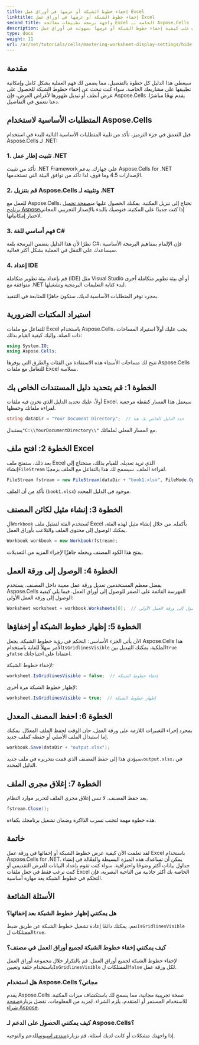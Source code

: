 ```yaml
---
title: إخفاء خطوط الشبكة أو عرضها في أوراق عمل Excel
linktitle: إخفاء خطوط الشبكة أو عرضها في أوراق عمل Excel
second_title: واجهة برمجة تطبيقات معالجة Excel الخاصة بـ Aspose.Cells .NET
description: تعرف على كيفية إخفاء خطوط الشبكة أو عرضها بسهولة في أوراق عمل Excel باستخدام Aspose.Cells for .NET. يغطي هذا البرنامج التعليمي الشامل تعليمات خطوة بخطوة.
type: docs
weight: 11
url: /ar/net/tutorials/cells/mastering-worksheet-display-settings/hide-display-gridlines/
---
```

## مقدمة

سيغطي هذا الدليل كل خطوة بالتفصيل، مما يضمن لك فهم العملية بشكل كامل وإمكانية تطبيقها على مشاريعك الخاصة. سواء كنت تبحث عن إخفاء خطوط الشبكة للحصول على عرض أنظف أو تبديل ظهورها لأغراض العرض، فإن Aspose.Cells يقدم نهجًا مباشرًا. دعنا نتعمق في التفاصيل.

## المتطلبات الأساسية لاستخدام Aspose.Cells

قبل التعمق في جزء الترميز، تأكد من تلبية المتطلبات الأساسية التالية للبدء في استخدام Aspose.Cells لـ .NET:

### 1. تثبيت إطار عمل .NET
تأكد من تثبيت .NET Framework على جهازك. يدعم Aspose.Cells for .NET الإصدارات 4.5 وما فوق، لذا تأكد من توافق البيئة التي تستخدمها.

### 2. قم بتنزيل Aspose.Cells وتثبيته لـ .NET
للعمل مع Aspose.Cells، تحتاج إلى تنزيل المكتبة. يمكنك الحصول عليها من[صفحة تحميل برنامج Aspose](https://releases.aspose.com/cells/net/)إذا كنت جديدًا على المكتبة، فنوصيك بالبدء بالإصدار التجريبي المجاني لاختبار إمكانياتها.

### 3. فهم أساسي للغة C#
نظرًا لأن هذا الدليل يتضمن البرمجة بلغة C#، فإن الإلمام بمفاهيم البرمجة الأساسية سيساعدك على التنقل في العملية بشكل أكثر فعالية.

### 4. إعداد IDE
قم بإعداد بيئة تطوير متكاملة (IDE) مثل Visual Studio أو أي بيئة تطوير متكاملة أخرى متوافقة مع .NET لبدء كتابة التعليمات البرمجية وتشغيلها.

بمجرد توفر المتطلبات الأساسية لديك، ستكون جاهزًا للمتابعة في التنفيذ.

## استيراد المكتبات الضرورية

للتفاعل مع ملفات Excel باستخدام Aspose.Cells، يجب عليك أولاً استيراد المساحات ذات الصلة. وإليك كيفية القيام بذلك:

```csharp
using System.IO;
using Aspose.Cells;
```

تتيح لك مساحات الأسماء هذه الاستفادة من الفئات والطرق التي يوفرها Aspose.Cells للتعامل مع ملفات Excel بسلاسة.

## الخطوة 1: قم بتحديد دليل المستندات الخاص بك

أولاً، عليك تحديد الدليل الذي تخزن فيه ملفات Excel. سيعمل هذا المسار كنقطة مرجعية لقراءة ملفاتك وحفظها.

```csharp
string dataDir = "Your Document Directory";  // حدد الدليل الخاص بك هنا
```

 يستبدل`"C:\\YourDocumentDirectory\\"` مع المسار الفعلي لملفاتك.

## الخطوة 2: افتح ملف Excel

 بعد ذلك، ستفتح ملف Excel الذي تريد تعديله. للقيام بذلك، ستحتاج إلى إنشاء`FileStream` لقراءة الملف. سيسمح لك هذا بالتفاعل مع الملف برمجيًا.

```csharp
FileStream fstream = new FileStream(dataDir + "book1.xlsx", FileMode.Open);
```

تأكد من أن الملف (`book1.xlsx`) موجود في الدليل المحدد.

## الخطوة 3: إنشاء مثيل لكائن المصنف

 ال`Workbook` تُستخدم الفئة لتمثيل ملف Excel بأكمله. من خلال إنشاء مثيل لهذه الفئة، يمكنك الوصول إلى محتوى الملف والتلاعب بأوراق العمل.

```csharp
Workbook workbook = new Workbook(fstream);
```

يفتح هذا الكود المصنف ويجعله جاهزًا لإجراء المزيد من التعديلات.

## الخطوة 4: الوصول إلى ورقة العمل

يفضل معظم المستخدمين تعديل ورقة عمل معينة داخل المصنف. يستخدم Aspose.Cells الفهرسة القائمة على الصفر للوصول إلى أوراق العمل. فيما يلي كيفية الوصول إلى ورقة العمل الأولى:

```csharp
Worksheet worksheet = workbook.Worksheets[0];  // الوصول إلى ورقة العمل الأولى
```

## الخطوة 5: إظهار خطوط الشبكة أو إخفاؤها

الآن يأتي الجزء الأساسي: التحكم في رؤية خطوط الشبكة. يجعل Aspose.Cells هذا الأمر سهلاً للغاية باستخدام`IsGridlinesVisible` الملكية. يمكنك التبديل بين`true` و`false` اعتمادا على احتياجاتك.

لإخفاء خطوط الشبكة:

```csharp
worksheet.IsGridlinesVisible = false;  // إخفاء خطوط الشبكة
```

لإظهار خطوط الشبكة مرة أخرى:

```csharp
worksheet.IsGridlinesVisible = true;  // إظهار خطوط الشبكة
```

## الخطوة 6: احفظ المصنف المعدل

بمجرد إجراء التغييرات اللازمة على ورقة العمل، حان الوقت لحفظ الملف المعدّل. يمكنك إما استبدال الملف الأصلي أو حفظه كملف جديد.

```csharp
workbook.Save(dataDir + "output.xlsx");
```

 سيؤدي هذا إلى حفظ المصنف الذي قمت بتحريره في ملف جديد،`output.xlsx`، في الدليل المحدد.

## الخطوة 7: إغلاق مجرى الملف

بعد حفظ المصنف، لا تنس إغلاق مجرى الملف لتحرير موارد النظام.

```csharp
fstream.Close();
```

هذه خطوة مهمة لتجنب تسرب الذاكرة وضمان تشغيل برنامجك بكفاءة.

## خاتمة

لقد تعلمت الآن كيفية عرض خطوط الشبكة أو إخفائها في ورقة عمل Excel باستخدام Aspose.Cells for .NET. يمكن أن تساعدك هذه الميزة البسيطة والفعّالة في إنشاء جداول بيانات أكثر وضوحًا واحترافية. سواء كنت تقوم بإعداد البيانات للعرض التقديمي أو كنت ترغب فقط في جعل ملفات Excel الخاصة بك أكثر جاذبية من الناحية البصرية، فإن التحكم في خطوط الشبكة يعد مهارة أساسية.

## الأسئلة الشائعة

### هل يمكنني إظهار خطوط الشبكة بعد إخفائها؟
 نعم، يمكنك دائمًا إعادة تشغيل خطوط الشبكة عن طريق ضبط`IsGridlinesVisible` الممتلكات ل`true`.

### كيف يمكنني إخفاء خطوط الشبكة لجميع أوراق العمل في مصنف؟
 لإخفاء خطوط الشبكة لجميع أوراق العمل، قم بالتكرار خلال مجموعة أوراق العمل باستخدام حلقة وتعيين`IsGridlinesVisible` الممتلكات ل`false` لكل ورقة عمل.

### هل استخدام Aspose.Cells مجاني؟
 يقدم Aspose.Cells نسخة تجريبية مجانية، مما يسمح لك باستكشاف ميزات المكتبة. للاستخدام المستمر أو المتقدم، يلزم الشراء. لمزيد من المعلومات، تفضل بزيارة[صفحة شراء Aspose](https://purchase.aspose.com/buy).

### كيف يمكنني الحصول على الدعم لـ Aspose.Cells؟
 إذا واجهتك مشكلات أو كانت لديك أسئلة، قم بزيارة[منتدى اسبوس](https://forum.aspose.com/c/cells/9)للدعم والتوجيه.